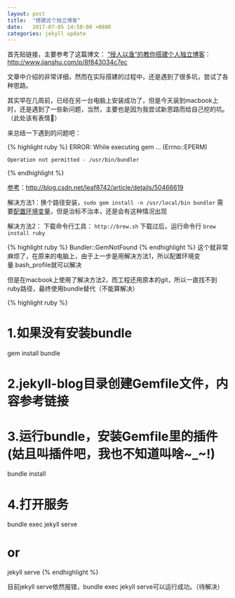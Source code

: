 ```yaml
---
layout: post
title:  "搭建这个独立博客"
date:   2017-07-05 14:58:00 +0800
categories: jekyll update
---
```


首先贴链接，主要参考了这篇博文：
[“授人以渔”的教你搭建个人独立博客][Link1]：http://www.jianshu.com/p/8f843034c7ec

文章中介绍的非常详细，然而在实际搭建的过程中，还是遇到了很多坑，尝试了各种思路。

其实早在几周前，已经在另一台电脑上安装成功了，但是今天装到macbook上时，还是遇到了一些新问题，当然，主要也是因为我尝试新思路而给自己挖的坑。（此处该有表情🤦‍）

来总结一下遇到的问题吧：

{% highlight ruby %}
ERROR:  While executing gem ... (Errno::EPERM)

    Operation not permitted - /usr/bin/bundler
{% endhighlight %}

[参考][Link2]：http://blog.csdn.net/leaf8742/article/details/50466619

解决方法1：换个路径安装，`sudo gem install -n /usr/local/bin bundler`
需要[配置环境变量][Link3]，但是治标不治本，还是会有这种情况出现

解决方法2：
下载命令行工具： `http://brew.sh`
下载过后，运行命令行 `brew install ruby`

{% highlight ruby %}
Bundler::GemNotFound
{% endhighlight %}
这个就非常麻烦了，在原来的电脑上，由于上一步是用解决方法1，所以配置环境变量.bash_profile就可以解决

但是在macbook上使用了解决方法2，而工程还用原本的git，所以一直找不到ruby路径，最终使用bundle替代（不能算解决）

{% highlight ruby %}
# 1.如果没有安装bundle
gem install bundle
# 2.jekyll-blog目录创建Gemfile文件，内容参考链接
# 3.运行bundle，安装Gemfile里的插件(姑且叫插件吧，我也不知道叫啥~_~!)
bundle install 
# 4.打开服务
bundle exec jekyll serve
# or
jekyll serve
{% endhighlight %}

目前jekyll serve依然报错，bundle exec jekyll serve可以运行成功。（待解决）

[Link1]: http://www.jianshu.com/p/8f843034c7ec
[Link2]: http://blog.csdn.net/leaf8742/article/details/50466619
[Link3]: http://www.cnblogs.com/nekoooo/p/5477987.html
